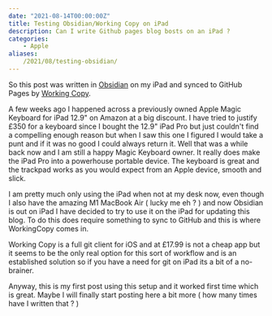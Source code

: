 ```yaml
---
date: "2021-08-14T00:00:00Z"
title: Testing Obsidian/Working Copy on iPad
description: Can I write Github pages blog bosts on an iPad ?
categories: 
    - Apple
aliases:
    /2021/08/testing-obsidian/
---
```

So this post was written in [Obsidian](https://obsidian.md) on my iPad and synced to GitHub Pages by [Working Copy](https://workingcopy.app/). 

A few weeks ago I happened across a previously owned Apple Magic Keyboard for iPad 12.9" on Amazon at a big discount. I have tried to justify £350 for a keyboard since I bought the 12.9" iPad Pro but just couldn't find a compelling enough reason but when I saw this one I figured I would take a punt and if it was no good I could always return it. Well that was a while back now and I am still a happy Magic Keyboard owner. It really does make the iPad Pro into a  powerhouse portable device. The keyboard is great and the trackpad works as you would expect from an Apple device, smooth and slick.

I am pretty much only using the iPad when not at my desk now, even though I also have the amazing M1 MacBook Air ( lucky me eh ? ) and now Obsidian is out on iPad I have decided to try to use it on the iPad for updating this blog. To do this does require something to sync to GitHub and this is where WorkingCopy comes in.  

Working Copy is a full git client for iOS and at £17.99 is not a cheap app but it seems to be the only real option for this sort of workflow and is an established solution so if you have a need for git on iPad its a bit of a no-brainer.

Anyway, this is my first post using this setup and it worked first time which is great. Maybe I will finally start posting here a bit more ( how many times have I written that ? )
